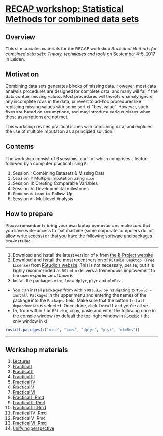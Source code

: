 <!-- README.md is generated from README.Rmd. Please edit that file -->
[RECAP workshop: Statistical Methods for combined data sets](https://stefvanbuuren.github.io/RECAPworkshop/)
============================================================================================================

Overview
--------

This site contains materials for the RECAP workshop *Statistical Methods for combined data sets: Theory, techniques and tools* on September 4-5, 2017 in Leiden.

Motivation
----------

Combining data sets generates blocks of missing data. However, most data analysis procedures are designed for complete data, and many will fail if the data contain missing values. Most procedures will therefore simply ignore any incomplete rows in the data, or revert to ad-hoc procedures like replacing missing values with some sort of "best value". However, such fixes are based on assumptions, and may introduce serious biases when these assumptions are not met.

This workshop revises practical issues with combining data, and explores the use of multiple imputation as a principled solution.

Contents
--------

The workshop consist of 6 sessions, each of which comprises a lecture followed by a computer practical using `R`:

1.  Session I: Combining Datasets & Missing Data
2.  Session II: Multiple imputation using `mice`
3.  Session III: Creating Comparable Variables
4.  Session IV: Developmental milestones
5.  Session V: Loss-to-Follow-Up
6.  Session VI: Multilevel Analysis

How to prepare
--------------

Please remember to bring your own laptop computer and make sure that you have write-access to that machine (some corporate computers do not allow write access) or that you have the following software and packages pre-installed.

------------------------------------------------------------------------

1.  Download and install the latest version of `R` from [the R-Project website](https://cloud.r-project.org)
2.  Download and install the most recent version of `RStudio Desktop (Free License)` from [RStudio's website](https://www.rstudio.com/products/rstudio/download3/). This is not necessary, per se, but it is highly recommended as `RStudio` delivers a tremendous improvement to the user experience of base `R`.
3.  Install the packages `mice`, `lme4`, `dplyr`, `plyr` and `mlmRev`.

-   You can install packages from within `RStudio` by navigating to `Tools > Install Packages` in the upper menu and entering the names of the package into the `Packages` field. Make sure that the button `Install dependencies` is selected. Once done, click `Install` and you're all set.
-   Or, from within `R` or `RStudio`, copy, paste and enter the following code in the console window (by default the top-right window in `RStudio` / the only window in `R`):

``` r
install.packages(c("mice", "lme4", "dplyr", "plyr", "mlmRev"))
```

------------------------------------------------------------------------

Workshop materials
------------------

1.  [Lectures](Lectures/RECAPworkshopslides.pptx)
2.  [Practical I](Practicals/RECAP_Practical_I.html)
3.  [Practical II](Practicals/RECAP_Practical_II.html)
4.  [Practical III](Practicals/RECAP_Practical_III.html)
5.  [Practical IV](Practicals/RECAP_Practical_IV.html)
6.  [Practical V](Practicals/RECAP_Practical_V.html)
7.  [Practical VI](Practicals/RECAP_Practical_VI.html)
8.  [Practical I .Rmd](Practicals/RECAP_Practical_I.Rmd)
9.  [Practical II .Rmd](Practicals/RECAP_Practical_II.Rmd)
10. [Practical III .Rmd](Practicals/RECAP_Practical_III.Rmd)
11. [Practical IV .Rmd](Practicals/RECAP_Practical_IV.Rmd)
12. [Practical V .Rmd](Practicals/RECAP_Practical_V.Rmd)
13. [Practical VI .Rmd](Practicals/RECAP_Practical_VI.Rmd)
14. [Unifying perspective](Background/RECAP_D5_1_Unifying_missing_data_perspective_final.pdf)
